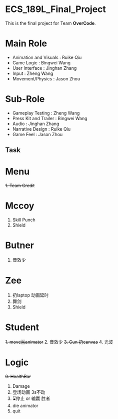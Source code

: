 # ECS_189L_Final_Project

This is the final project for Team **OverCode**.

# Main Role
* Animation and Visuals :     Ruike Qiu
* Game Logic :               Bingwei Wang
* User Interface :            Jinghan Zhang
* Input :                     Zheng Wang
* Movement/Physics :          Jason Zhou

# Sub-Role
* Gameplay Testing :          Zheng Wang
* Press Kit and Trailer :     Bingwei Wang
* Audio :                     Jinghan Zhang
* Narrative Design :          Ruike Qiu
* Game Feel :                 Jason Zhou

## Task

# Menu
~~1. Team Credit~~

# Mccoy
1. Skill Punch
2. Shield

# Butner
1. 音效少

# Zee
1. 扔laptop 动画延时
2. 舞剑
3. Shield

# Student
~~1. move🈚️animator~~
2. 音效少
~~3. Gun 扔canvas~~
4. 光波



# Logic
~~0. HealthBar~~
1. Damage
2. 登场动画 3s不动
3. ⌛️停止 or 输赢 胜者
4. die animator
5. quit

